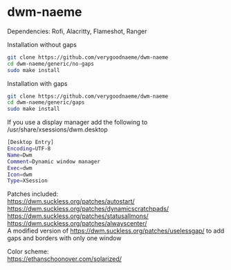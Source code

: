 # dwm-naeme

Dependencies: Rofi, Alacritty, Flameshot, Ranger

Installation without gaps
```bash
git clone https://github.com/verygoodnaeme/dwm-naeme
cd dwm-naeme/generic/no-gaps
sudo make install
```
Installation with gaps  
```bash
git clone https://github.com/verygoodnaeme/dwm-naeme
cd dwm-naeme/generic/gaps
sudo make install
```

If you use a display manager add the following to /usr/share/xsessions/dwm.desktop
```bash
[Desktop Entry]
Encoding=UTF-8
Name=Dwm
Comment=Dynamic window manager
Exec=dwm
Icon=dwm
Type=XSession
```
Patches included:  
https://dwm.suckless.org/patches/autostart/  
https://dwm.suckless.org/patches/dynamicscratchpads/  
https://dwm.suckless.org/patches/statusallmons/  
https://dwm.suckless.org/patches/alwayscenter/  
A modified version of https://dwm.suckless.org/patches/uselessgap/ to add gaps and borders with only one window

Color scheme:  
https://ethanschoonover.com/solarized/
